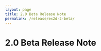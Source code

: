 ```yaml
---
layout: page
title: 2.0 Beta Release Note 
permalink: /release/ex2d-2-beta/
---
```


# 2.0 Beta Release Note
